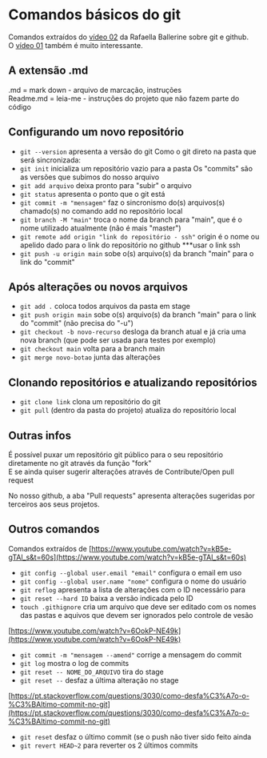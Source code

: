 # Comandos básicos do git

Comandos extraídos do [vídeo 02](https://www.youtube.com/watch?v=UBAX-13g8OM) da Rafaella Ballerine sobre git e github.<br>
O [vídeo 01](https://www.youtube.com/watch?v=DqTITcMq68k) também é muito interessante.

## A extensão .md
.md = mark down - arquivo de marcação, instruções<br>
Readme.md = leia-me - instruções do projeto que não fazem parte do código

## Configurando um novo repositório
* `git --version` apresenta a versão do git
Como o git direto na pasta que será sincronizada:
* `git init` inicializa um repositório vazio para a pasta
Os "commits" são as versões que subimos do nosso arquivo
* `git add arquivo` deixa pronto para "subir" o arquivo 
* `git status` apresenta o ponto que o git está
* `git commit -m "mensagem"` faz o sincronismo do(s) arquivos(s) chamado(s) no comando add no repositório local
* `git branch -M "main"` troca o nome da branch para "main", que é o nome utilizado atualmente (não é mais "master")
* `git remote add origin "link do repositório - ssh"` origin é o nome ou apelido dado para o link do repositório no github ***usar o link ssh
* `git push -u origin main` sobe o(s) arquivo(s) da branch "main" para o link do "commit"

## Após alterações ou novos arquivos
* `git add .` coloca todos arquivos da pasta em stage
* `git push origin main` sobe o(s) arquivo(s) da branch "main" para o link do "commit" (não precisa do "-u")
* `git checkout -b novo-recurso` desloga da branch atual e já cria uma nova branch (que pode ser usada para testes por exemplo)
* `git checkout main` volta para a branch main
* `git merge novo-botao` junta das alterações

## Clonando repositórios e atualizando repositórios
* `git clone link` clona um repositório do git
* `git pull` (dentro da pasta do projeto) atualiza do repositório local

## Outras infos
É possível puxar um repositório git público para o seu repositório diretamente no git através da função "fork"<br>
E se ainda quiser sugerir alterações através de Contribute/Open pull request


No nosso github, a aba "Pull requests" apresenta alterações sugeridas por terceiros aos seus projetos.

## Outros comandos
Comandos extraídos de [https://www.youtube.com/watch?v=kB5e-gTAl_s&t=60s](https://www.youtube.com/watch?v=kB5e-gTAl_s&t=60s)<br>

* `git config --global user.email "email"` configura o email em uso
* `git config --global user.name "nome"` configura o nome do usuário
* `git reflog` apresenta a lista de alterações com o ID necessário para 
* `git reset --hard ID` baixa a versão indicada pelo ID
* `touch .githignore` cria um arquivo que deve ser editado com os nomes das pastas e aquivos que devem ser ignorados pelo controle de vesão

[https://www.youtube.com/watch?v=6OokP-NE49k](https://www.youtube.com/watch?v=6OokP-NE49k)
* `git commit -m "mensagem --amend"` corrige a mensagem do commit
* `git log` mostra o log de commits
* `git reset -- NOME_DO_ARQUIVO` tira do stage
* `git reset --` desfaz a última alteração no stage

[https://pt.stackoverflow.com/questions/3030/como-desfa%C3%A7o-o-%C3%BAltimo-commit-no-git](https://pt.stackoverflow.com/questions/3030/como-desfa%C3%A7o-o-%C3%BAltimo-commit-no-git)
* `git reset` desfaz o último commit (se o push não tiver sido feito ainda
* `git revert HEAD~2` para reverter os 2 últimos commits

